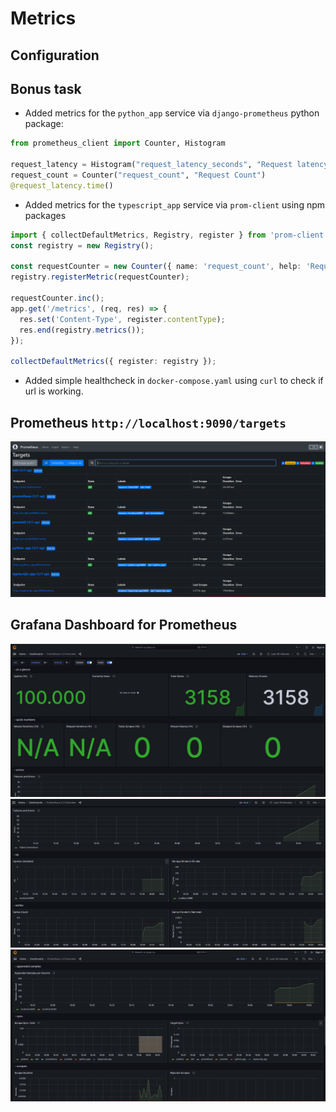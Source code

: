 # Metrics
## Configuration


## Bonus task
- Added metrics for the `python_app` service via `django-prometheus` python package:
```python
from prometheus_client import Counter, Histogram

request_latency = Histogram("request_latency_seconds", "Request latency in seconds")
request_count = Counter("request_count", "Request Count")
@request_latency.time()
```

- Added metrics for the `typescript_app` service via `prom-client` using npm packages

```typescript
import { collectDefaultMetrics, Registry, register } from 'prom-client';
const registry = new Registry();

const requestCounter = new Counter({ name: 'request_count', help: 'Request Count' });
registry.registerMetric(requestCounter);

requestCounter.inc();
app.get('/metrics', (req, res) => {
  res.set('Content-Type', register.contentType);
  res.end(registry.metrics());
});

collectDefaultMetrics({ register: registry });

```

- Added simple healthcheck in `docker-compose.yaml` using `curl` to check if url is working.

## Prometheus `http://localhost:9090/targets`
![metrics](images/prometheus_targets.png)


## Grafana Dashboard for Prometheus
![grafana_dashboard1](images/grafana_dashboard.png)
![grafana_dashboard2](images/grafana_dashboard_2.png)
![grafana_dashboard3](images/grafana_dashboard_3.png)
